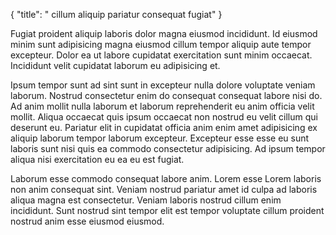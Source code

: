 {
  "title": " cillum aliquip pariatur consequat fugiat"
}

Fugiat proident aliquip laboris dolor magna eiusmod incididunt. Id eiusmod minim sunt adipisicing magna eiusmod cillum tempor aliquip aute tempor excepteur. Dolor ea ut labore cupidatat exercitation sunt minim occaecat. Incididunt velit cupidatat laborum eu adipisicing et.

Ipsum tempor sunt ad sint sunt in excepteur nulla dolore voluptate veniam laborum. Nostrud consectetur enim do consequat consequat labore nisi do. Ad anim mollit nulla laborum et laborum reprehenderit eu anim officia velit mollit. Aliqua occaecat quis ipsum occaecat non nostrud eu velit cillum qui deserunt eu. Pariatur elit in cupidatat officia anim enim amet adipisicing ex aliquip laborum tempor laborum excepteur. Excepteur esse esse eu sunt laboris sunt nisi quis ea commodo consectetur adipisicing. Ad ipsum tempor aliqua nisi exercitation eu ea eu est fugiat.

Laborum esse commodo consequat labore anim. Lorem esse Lorem laboris non anim consequat sint. Veniam nostrud pariatur amet id culpa ad laboris aliqua magna est consectetur. Veniam laboris nostrud cillum enim incididunt. Sunt nostrud sint tempor elit est tempor voluptate cillum proident nostrud anim esse eiusmod eiusmod.